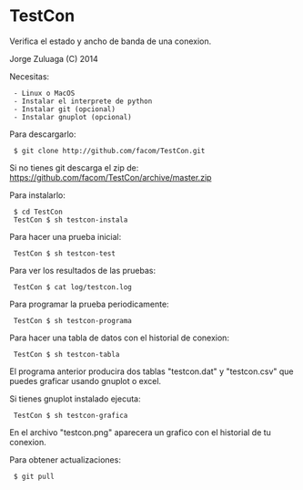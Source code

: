 TestCon
=======

Verifica el estado y ancho de banda de una conexion.

Jorge Zuluaga (C) 2014

Necesitas:

     - Linux o MacOS
     - Instalar el interprete de python
     - Instalar git (opcional)
     - Instalar gnuplot (opcional)

Para descargarlo:

     $ git clone http://github.com/facom/TestCon.git

Si no tienes git descarga el zip de:
https://github.com/facom/TestCon/archive/master.zip

Para instalarlo:

     $ cd TestCon
     TestCon $ sh testcon-instala

Para hacer una prueba inicial:
     
     TestCon $ sh testcon-test

Para ver los resultados de las pruebas:

     TestCon $ cat log/testcon.log

Para programar la prueba periodicamente:

     TestCon $ sh testcon-programa

Para hacer una tabla de datos con el historial de conexion:

     TestCon $ sh testcon-tabla

El programa anterior producira dos tablas "testcon.dat" y
"testcon.csv" que puedes graficar usando gnuplot o excel.

Si tienes gnuplot instalado ejecuta:

     TestCon $ sh testcon-grafica

En el archivo "testcon.png" aparecera un grafico con el historial de
tu conexion.

Para obtener actualizaciones:

     $ git pull

 